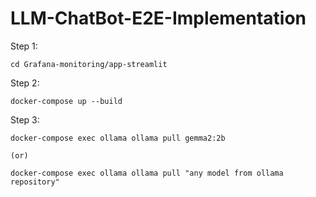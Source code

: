 # LLM-ChatBot-E2E-Implementation

Step 1:
```
cd Grafana-monitoring/app-streamlit
```

Step 2:
```
docker-compose up --build

```

Step 3:
```
docker-compose exec ollama ollama pull gemma2:2b

(or)

docker-compose exec ollama ollama pull "any model from ollama repository"
```

